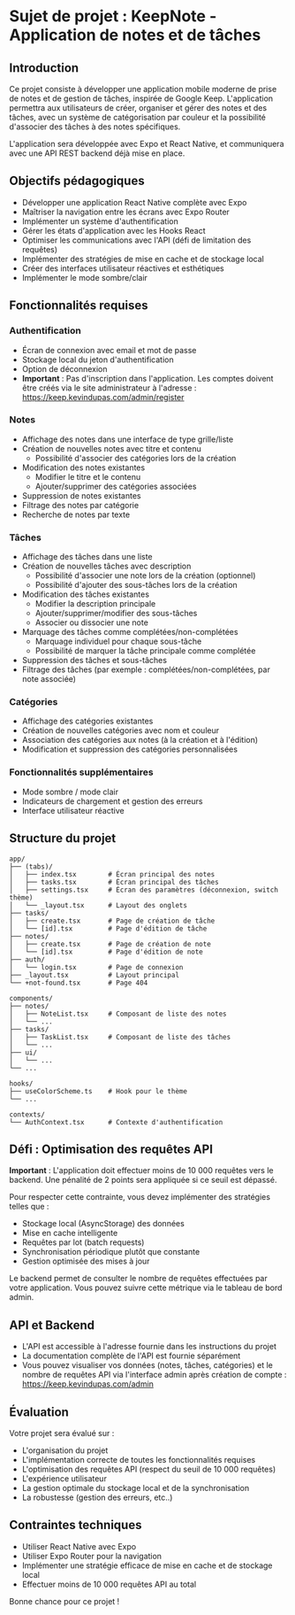 # Sujet de projet : KeepNote - Application de notes et de tâches

## Introduction

Ce projet consiste à développer une application mobile moderne de prise de notes et de gestion de tâches, inspirée de Google Keep. L'application permettra aux utilisateurs de créer, organiser et gérer des notes et des tâches, avec un système de catégorisation par couleur et la possibilité d'associer des tâches à des notes spécifiques.

L'application sera développée avec Expo et React Native, et communiquera avec une API REST backend déjà mise en place.

## Objectifs pédagogiques

- Développer une application React Native complète avec Expo
- Maîtriser la navigation entre les écrans avec Expo Router
- Implémenter un système d'authentification
- Gérer les états d'application avec les Hooks React
- Optimiser les communications avec l'API (défi de limitation des requêtes)
- Implémenter des stratégies de mise en cache et de stockage local
- Créer des interfaces utilisateur réactives et esthétiques
- Implémenter le mode sombre/clair

## Fonctionnalités requises

### Authentification
- Écran de connexion avec email et mot de passe
- Stockage local du jeton d'authentification
- Option de déconnexion
- **Important** : Pas d'inscription dans l'application. Les comptes doivent être créés via le site administrateur à l'adresse : https://keep.kevindupas.com/admin/register

### Notes
- Affichage des notes dans une interface de type grille/liste
- Création de nouvelles notes avec titre et contenu
  - Possibilité d'associer des catégories lors de la création
- Modification des notes existantes
  - Modifier le titre et le contenu
  - Ajouter/supprimer des catégories associées
- Suppression de notes existantes
- Filtrage des notes par catégorie
- Recherche de notes par texte

### Tâches
- Affichage des tâches dans une liste
- Création de nouvelles tâches avec description
  - Possibilité d'associer une note lors de la création (optionnel)
  - Possibilité d'ajouter des sous-tâches lors de la création
- Modification des tâches existantes
  - Modifier la description principale
  - Ajouter/supprimer/modifier des sous-tâches
  - Associer ou dissocier une note
- Marquage des tâches comme complétées/non-complétées
  - Marquage individuel pour chaque sous-tâche
  - Possibilité de marquer la tâche principale comme complétée
- Suppression des tâches et sous-tâches
- Filtrage des tâches (par exemple : complétées/non-complétées, par note associée)

### Catégories
- Affichage des catégories existantes
- Création de nouvelles catégories avec nom et couleur
- Association des catégories aux notes (à la création et à l'édition)
- Modification et suppression des catégories personnalisées

### Fonctionnalités supplémentaires
- Mode sombre / mode clair
- Indicateurs de chargement et gestion des erreurs
- Interface utilisateur réactive

## Structure du projet

```
app/
├── (tabs)/
│   ├── index.tsx        # Écran principal des notes
│   ├── tasks.tsx        # Écran principal des tâches
│   ├── settings.tsx     # Écran des paramètres (déconnexion, switch thème)
│   └── _layout.tsx      # Layout des onglets
├── tasks/
│   ├── create.tsx       # Page de création de tâche
│   └── [id].tsx         # Page d'édition de tâche
├── notes/
│   ├── create.tsx       # Page de création de note
│   └── [id].tsx         # Page d'édition de note
├── auth/
│   └── login.tsx        # Page de connexion
├── _layout.tsx          # Layout principal
└── +not-found.tsx       # Page 404

components/
├── notes/
│   ├── NoteList.tsx     # Composant de liste des notes
│   └── ...
├── tasks/
│   ├── TaskList.tsx     # Composant de liste des tâches
│   └── ...
├── ui/
│   └── ...
└── ...

hooks/
├── useColorScheme.ts    # Hook pour le thème
└── ...

contexts/
└── AuthContext.tsx      # Contexte d'authentification
```

## Défi : Optimisation des requêtes API

**Important** : L'application doit effectuer moins de 10 000 requêtes vers le backend. Une pénalité de 2 points sera appliquée si ce seuil est dépassé.

Pour respecter cette contrainte, vous devez implémenter des stratégies telles que :
- Stockage local (AsyncStorage) des données
- Mise en cache intelligente
- Requêtes par lot (batch requests)
- Synchronisation périodique plutôt que constante
- Gestion optimisée des mises à jour

Le backend permet de consulter le nombre de requêtes effectuées par votre application. Vous pouvez suivre cette métrique via le tableau de bord admin.

## API et Backend

- L'API est accessible à l'adresse fournie dans les instructions du projet
- La documentation complète de l'API est fournie séparément
- Vous pouvez visualiser vos données (notes, tâches, catégories) et le nombre de requêtes API via l'interface admin après création de compte : https://keep.kevindupas.com/admin

## Évaluation

Votre projet sera évalué sur :
- L'organisation du projet
- L'implémentation correcte de toutes les fonctionnalités requises
- L'optimisation des requêtes API (respect du seuil de 10 000 requêtes)
- L'expérience utilisateur
- La gestion optimale du stockage local et de la synchronisation
- La robustesse (gestion des erreurs, etc..)

## Contraintes techniques

- Utiliser React Native avec Expo
- Utiliser Expo Router pour la navigation
- Implémenter une stratégie efficace de mise en cache et de stockage local
- Effectuer moins de 10 000 requêtes API au total

Bonne chance pour ce projet !
